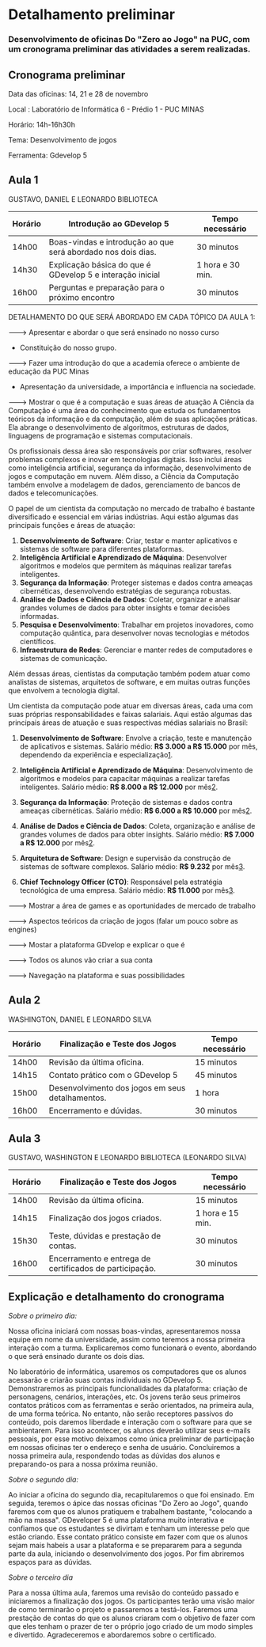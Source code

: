 # Detalhamento preliminar

### Desenvolvimento de oficinas Do "Zero ao Jogo" na PUC, com um cronograma preliminar das atividades a serem realizadas.

## Cronograma preliminar

Data das oficinas: 14, 21 e 28 de novembro

Local : Laboratório de Informática 6 - Prédio 1 - PUC MINAS

Horário: 14h-16h30h

Tema: Desenvolvimento de jogos

Ferramenta: Gdevelop 5


## Aula 1

GUSTAVO, DANIEL E LEONARDO BIBLIOTECA

|Horário | Introdução ao GDevelop 5  | Tempo necessário |
|------|-----------------------------------------|----|
|14h00| Boas-vindas e introdução ao que será abordado nos dois dias.| 30 minutos | 
|14h30| Explicação básica do que é GDevelop 5 e interação inicial | 1 hora e 30 min. |
|16h00| Perguntas e preparação para o próximo encontro   | 30 minutos |



 DETALHAMENTO DO QUE SERÁ ABORDADO EM CADA TÓPICO DA AULA 1:

 ---> Apresentar e abordar o que será ensinado no nosso curso
 * Constituição do nosso grupo.
 
 ---> Fazer uma introdução do que a academia oferece o ambiente de educação da PUC Minas
* Apresentação da universidade, a importância e influencia na sociedade.
 
 ---> Mostrar o que é a computação e suas áreas de atuação
 A Ciência da Computação é uma área do conhecimento que estuda os fundamentos teóricos da informação e da computação, além de suas aplicações práticas. Ela abrange o desenvolvimento de algoritmos, estruturas de dados, linguagens de programação e sistemas computacionais.

 Os profissionais dessa área são responsáveis por criar softwares, resolver problemas complexos e inovar em tecnologias digitais. Isso inclui áreas como inteligência artificial, segurança da informação, desenvolvimento de jogos e computação em nuvem. Além disso, a Ciência da Computação também envolve a modelagem de dados, gerenciamento de bancos de dados e telecomunicações.

 O papel de um cientista da computação no mercado de trabalho é bastante diversificado e essencial em várias indústrias. Aqui estão algumas das principais funções e áreas de atuação:

1. **Desenvolvimento de Software**: Criar, testar e manter aplicativos e sistemas de software para diferentes plataformas.
2. **Inteligência Artificial e Aprendizado de Máquina**: Desenvolver algoritmos e modelos que permitem às máquinas realizar tarefas inteligentes.
3. **Segurança da Informação**: Proteger sistemas e dados contra ameaças cibernéticas, desenvolvendo estratégias de segurança robustas.
4. **Análise de Dados e Ciência de Dados**: Coletar, organizar e analisar grandes volumes de dados para obter insights e tomar decisões informadas.
5. **Pesquisa e Desenvolvimento**: Trabalhar em projetos inovadores, como computação quântica, para desenvolver novas tecnologias e métodos científicos.
6. **Infraestrutura de Redes**: Gerenciar e manter redes de computadores e sistemas de comunicação.

Além dessas áreas, cientistas da computação também podem atuar como analistas de sistemas, arquitetos de software, e em muitas outras funções que envolvem a tecnologia digital.

Um cientista da computação pode atuar em diversas áreas, cada uma com suas próprias responsabilidades e faixas salariais. Aqui estão algumas das principais áreas de atuação e suas respectivas médias salariais no Brasil:

1. **Desenvolvimento de Software**: Envolve a criação, teste e manutenção de aplicativos e sistemas. Salário médio: **R$ 3.000 a R$ 15.000** por mês, dependendo da experiência e especialização[1](https://www.unit.br/blog/areas-de-atuacao-ciencia-da-computacao).

2. **Inteligência Artificial e Aprendizado de Máquina**: Desenvolvimento de algoritmos e modelos para capacitar máquinas a realizar tarefas inteligentes. Salário médio: **R$ 8.000 a R$ 12.000** por mês[2](https://www.faesa.br/blog/cientista-da-computacao-funcao-salarios-e-perfil).

3. **Segurança da Informação**: Proteção de sistemas e dados contra ameaças cibernéticas. Salário médio: **R$ 6.000 a R$ 10.000** por mês[2](https://www.faesa.br/blog/cientista-da-computacao-funcao-salarios-e-perfil).

4. **Análise de Dados e Ciência de Dados**: Coleta, organização e análise de grandes volumes de dados para obter insights. Salário médio: **R$ 7.000 a R$ 12.000** por mês[2](https://www.faesa.br/blog/cientista-da-computacao-funcao-salarios-e-perfil).

5. **Arquitetura de Software**: Design e supervisão da construção de sistemas de software complexos. Salário médio: **R$ 9.232** por mês[3](https://bing.com/search?q=%c3%a1reas+de+atua%c3%a7%c3%a3o+de+um+cientista+da+computa%c3%a7%c3%a3o+e+seus+respectivos+sal%c3%a1rios).

6. **Chief Technology Officer (CTO)**: Responsável pela estratégia tecnológica de uma empresa. Salário médio: **R$ 11.000** por mês[3](https://bing.com/search?q=%c3%a1reas+de+atua%c3%a7%c3%a3o+de+um+cientista+da+computa%c3%a7%c3%a3o+e+seus+respectivos+sal%c3%a1rios).

 ---> Mostrar a área de games e as oportunidades de mercado de trabalho

 ---> Aspectos teóricos da criação de jogos (falar um pouco sobre as engines)
 
 ---> Mostar a plataforma GDvelop e explicar o que é
 
 ---> Todos os alunos vão criar a sua conta
 
 ---> Navegação na plataforma e suas possibilidades


## Aula 2

WASHINGTON, DANIEL E LEONARDO SILVA

|Horário | Finalização e Teste dos Jogos  | Tempo necessário |
|------|-----------------------------------------|----|
|14h00| Revisão da última oficina. | 15 minutos | 
|14h15| Contato prático com o GDevelop 5 |  45 minutos |
|15h00| Desenvolvimento dos jogos em seus detalhamentos. | 1 hora |
|16h00| Encerramento e dúvidas. | 30 minutos |




## Aula 3

GUSTAVO, WASHINGTON E LEONARDO BIBLIOTECA  (LEONARDO SILVA)

|Horário | Finalização e Teste dos Jogos  | Tempo necessário |
|------|-----------------------------------------|----|
|14h00| Revisão da última oficina. | 15 minutos | 
|14h15| Finalização dos jogos criados. | 1 hora e 15 min. |
|15h30| Teste, dúvidas e prestação de contas. | 30 minutos | 
|16h00| Encerramento e entrega de certificados de participação. | 30 minutos |




## Explicação e detalhamento do cronograma


*Sobre o primeiro dia:*

  Nossa oficina iniciará com nossas boas-vindas, apresentaremos nossa equipe em nome da universidade, assim como teremos a nossa primeira interação com a turma. Explicaremos como funcionará o evento, abordando o que será ensinado durante os dois dias.
  
  No laboratório de informática, usaremos os computadores que os alunos acessarão e criarão suas contas individuais no GDevelop 5. Demonstraremos as principais funcionalidades da plataforma: criação de personagens, cenários, interações, etc. Os jovens terão seus primeiros contatos práticos com as ferramentas e serão orientados, na primeira aula, de uma forma teórica. No entanto, não serão receptores passivos do conteúdo, pois daremos liberdade e interação com o software para que se ambientarem. Para isso acontecer, os alunos deverão utilizar seus e-mails pessoais, por esse motivo deixamos como única preliminar de participação em nossas oficinas ter o endereço e senha de usuário. Concluiremos a nossa primeira aula, respondendo todas as dúvidas dos alunos e preparando-os para a nossa próxima reunião.

  
*Sobre o segundo dia:*
  
  Ao iniciar a oficina do segundo dia, recapitularemos o que foi ensinado. Em seguida, teremos o ápice das nossas oficinas "Do Zero ao Jogo", quando faremos com que os alunos pratiquem e trabalhem bastante, "colocando a mão na massa". GDeveloper 5 é uma plataforma muito interativa e confiamos que os estudantes se divirtam e tenham um interesse pelo que estão criando. Esse contato prático consiste em fazer com que os alunos sejam mais habeis a usar a plataforma e se prepararem para a segunda parte da aula, iniciando o desenvolvimento dos jogos. Por fim abriremos espaços para as dúvidas.


*Sobre o terceiro dia*

Para a nossa última aula, faremos uma revisão do conteúdo passado e iniciaremos a finalização dos jogos. Os participantes terão uma visão maior de como terminarão o projeto e passaremos a testá-los. Faremos uma prestação de contas do que os alunos criaram com o objetivo de fazer com que eles tenham o prazer de ter o próprio jogo criado de um modo simples e divertido. Agradeceremos e abordaremos sobre o certificado.



